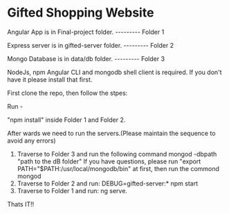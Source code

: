 # Gifted Shopping Website

Angular App is in Final-project folder.       --------- Folder 1

Express server is in gifted-server folder.    --------- Folder 2

Mongo Database is in data/db folder.          --------- Folder 3


NodeJs, npm Angular CLI and mongodb shell client is required. If you don't have it please install that first.


First clone the repo, then follow the stpes:

Run -

"npm install" inside Folder 1 and Folder 2.

After wards we need to run the servers.(Please maintain the sequence to avoid any errors)

1) Traverse to Folder 3 and run the following command
  mongod -dbpath "path to the dB folder"
  If you have questions, please run "export PATH="$PATH:/usr/local/mongodb/bin" at first, then run the commond mongod
2) Traverse to Folder 2 and run:
  DEBUG=gifted-server:* npm start
3) Traverse to Folder 1 and run:
  ng serve.

Thats IT!!
